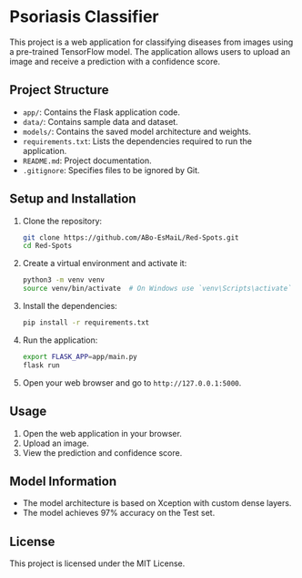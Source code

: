 # Psoriasis Classifier

This project is a web application for classifying diseases from images using a pre-trained TensorFlow model. The application allows users to upload an image and receive a prediction with a confidence score.

## Project Structure

- `app/`: Contains the Flask application code.
- `data/`: Contains sample data and dataset.
- `models/`: Contains the saved model architecture and weights.
- `requirements.txt`: Lists the dependencies required to run the application.
- `README.md`: Project documentation.
- `.gitignore`: Specifies files to be ignored by Git.

## Setup and Installation

1. Clone the repository:
    ```sh
    git clone https://github.com/ABo-EsMaiL/Red-Spots.git
    cd Red-Spots
    ```

2. Create a virtual environment and activate it:
    ```sh
    python3 -m venv venv
    source venv/bin/activate  # On Windows use `venv\Scripts\activate`
    ```

3. Install the dependencies:
    ```sh
    pip install -r requirements.txt
    ```

4. Run the application:
    ```sh
    export FLASK_APP=app/main.py
    flask run
    ```

5. Open your web browser and go to `http://127.0.0.1:5000`.

## Usage

1. Open the web application in your browser.
2. Upload an image.
3. View the prediction and confidence score.

## Model Information

- The model architecture is based on Xception with custom dense layers.
- The model achieves 97% accuracy on the Test set.

## License

This project is licensed under the MIT License.
